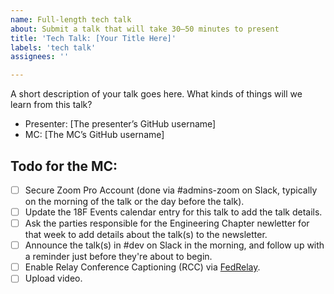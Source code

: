 ```yaml
---
name: Full-length tech talk
about: Submit a talk that will take 30–50 minutes to present
title: 'Tech Talk: [Your Title Here]'
labels: 'tech talk'
assignees: ''

---
```


A short description of your talk goes here. What kinds of things will we learn from this talk?

- Presenter: [The presenter’s GitHub username]
- MC: [The MC’s GitHub username]

## Todo for the MC:

- [ ] Secure Zoom Pro Account (done via #admins-zoom on Slack, typically on the morning of the talk or the day before the talk).
- [ ] Update the 18F Events calendar entry for this talk to add the talk details.
- [ ] Ask the parties responsible for the Engineering Chapter newletter for that week to add details about the talk(s) to the newsletter.
- [ ] Announce the talk(s) in #dev on Slack in the morning, and follow up with a reminder just before they're about to begin.
- [ ] Enable Relay Conference Captioning (RCC) via [FedRelay](https://www.sprintrelay.com/federal).
- [ ] Upload video.
